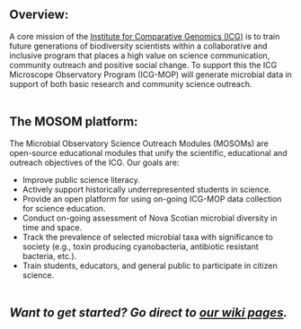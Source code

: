 ## **Overview:** 
A core mission of the [Institute for Comparative Genomics (ICG)](https://icgenomics.ca/) is to train future generations of biodiversity scientists within a collaborative and inclusive program that places a high value on science communication, community outreach and positive social change.  To support this the ICG Microscope Observatory Program (ICG-MOP) will generate microbial data in support of both basic research and community science outreach. 
<br><br>

## **The MOSOM platform:** 
The Microbial Observatory Science Outreach Modules (MOSOMs) are open-source educational modules that unify the scientific, educational and outreach objectives of the ICG. 
 Our goals are:
* Improve public science literacy.
* Actively support historically underrepresented students in science.
*	Provide an open platform for using on-going ICG-MOP data collection for science education.
*	Conduct on-going assessment of Nova Scotian microbial diversity in time and space.
*	Track the prevalence of selected microbial taxa with significance to society (e.g., toxin producing cyanobacteria, antibiotic resistant bacteria, etc.).
*	Train students, educators, and general public to participate in citizen science.
<br><br>

## _Want to get started?  Go direct to [our wiki pages](https://github.com/MicroscapeObservatory/Tutorials/wiki)._

